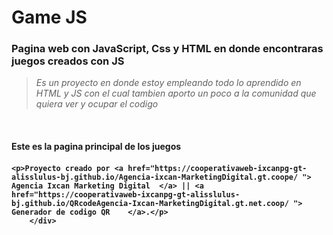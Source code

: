 <h1> Game JS</h1>

<h3>Pagina web con JavaScript, Css y HTML en donde encontraras juegos creados con JS</h3>

> *Es un proyecto en donde estoy empleando todo lo aprendido en HTML y JS con el cual tambien aporto un poco a la comunidad que quiera ver y ocupar el codigo*
 
   <br>
<h4>Este es la pagina principal  de los juegos<h4>


    <p>Proyecto creado por <a href="https://cooperativaweb-ixcanpg-gt-alisslulus-bj.github.io/Agencia-ixcan-MarketingDigital.gt.coope/ "> Agencia Ixcan Marketing Digital  </a> || <a href="https://cooperativaweb-ixcanpg-gt-alisslulus-bj.github.io/QRcodeAgencia-Ixcan-MarketingDigital.gt.net.coop/ "> Generador de codigo QR    </a>.</p>
        </div>


